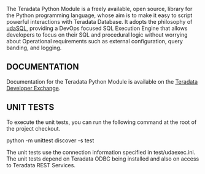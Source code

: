 The Teradata Python Module is a freely available, open source, library for the Python programming language, whose aim is to make it easy to script powerful interactions with Teradata Database. It adopts the philosophy of <a href="https://developer.teradata.com/tools/articles/udasql-a-devops-focused-sql-execution-engine">udaSQL</a>, providing a DevOps focused SQL Execution Engine that allows developers to focus on their SQL and procedural logic without worrying about Operational requirements such as external configuration, query banding, and logging.

DOCUMENTATION
-----------

Documentation for the Teradata Python Module is available on the <a href="https://developer.teradata.com/tools/reference/teradata-python-module">Teradata Developer Exchange</a>.

UNIT TESTS
----------

To execute the unit tests, you can run the following command at the root of the project checkout.  

python -m unittest discover -s test

The unit tests use the connection information specified in test/udaexec.ini.  The unit tests depend on Teradata ODBC being installed and also on access to Teradata REST Services.


